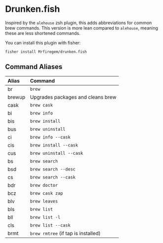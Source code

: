# Drunken.fish

Inspired by the `alehouse` zsh plugin, this adds abbreviations for common brew commands. This version is more lean compared to `alehouse`, meaning these are less shortened commands.

You can install this plugin with fisher:

```shell
fisher install Mrfiregem/drunken.fish
```

## Command Aliases

| Alias  | Command                             |
| :----- | :---------------------------------- |
| br     | `brew`                              |
| brewup | Upgrades packages and cleans brew   |
| cask   | `brew cask`                         |
| bi     | `brew info`                         |
| bis    | `brew install`                      |
| bus    | `brew uninstall`                    |
| ci     | `brew info --cask`                  |
| cis    | `brew install --cask`               |
| cus    | `brew uninstall --cask`             |
| bs     | `brew search`                       |
| bsd    | `brew search --desc`                |
| cs     | `brew search --cask`                |
| bdr    | `brew doctor`                       |
| bcz    | `brew cask zap`                     |
| blv    | `brew leaves`                       |
| bls    | `brew list`                         |
| bll    | `brew list -l`                      |
| cls    | `brew list --cask`                  |
| brmt   | `brew rmtree` (if tap is installed) |
